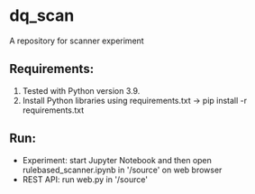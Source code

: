 # dq_scan
A repository for scanner experiment

## Requirements:
1. Tested with Python version 3.9.
2. Install Python libraries using requirements.txt -> pip install -r requirements.txt

## Run:
- Experiment: start Jupyter Notebook and then open rulebased_scanner.ipynb in '/source' on web browser
- REST API: run web.py in '/source'

